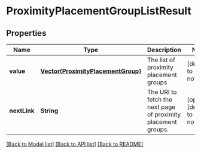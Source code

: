 # ProximityPlacementGroupListResult


## Properties
Name | Type | Description | Notes
------------ | ------------- | ------------- | -------------
**value** | [**Vector{ProximityPlacementGroup}**](ProximityPlacementGroup.md) | The list of proximity placement groups | [default to nothing]
**nextLink** | **String** | The URI to fetch the next page of proximity placement groups. | [optional] [default to nothing]


[[Back to Model list]](../README.md#models) [[Back to API list]](../README.md#api-endpoints) [[Back to README]](../README.md)


